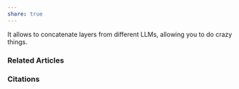```yaml
---
share: true
---
```


It allows to concatenate layers from different LLMs, allowing you to do crazy things.

### Related Articles

### Citations
